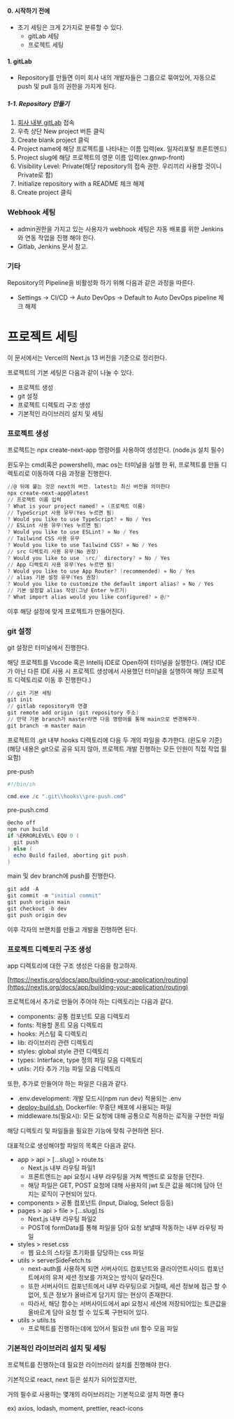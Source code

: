 
#### 0. 시작하기 전에

- 초기 세팅은 크게 2가지로 분류할 수 있다.
	- gitLab 세팅
	- 프로젝트 세팅

#### 1. gitLab

- Repository를 만들면 이미 회사 내의 개발자들은 그룹으로 묶여있어, 자동으로 push 및 pull 등의 권한을 가지게 된다.
##### 1-1. Repository 만들기
1. [회사 내부 gitLab](http://gitlab.deps.kr/) 접속
2. 우측 상단 New project 버튼 클릭
3. Create blank project 클릭
4. Project name에 해당 프로젝트를 나타내는 이름 입력(ex. 일자리포털 프론트엔드)
5. Project slug에 해당 프로젝트의 영문 이름 입력(ex.gnwp-front)
6. Visibility Level: Private(해당 repository의 접속 권한. 우리끼리 사용할 것이니 Private로 함)
7. Initialize repository with a README 체크 해제
8. Create project 클릭

### Webhook 세팅

- admin권한을 가지고 있는 사용자가 webhook 세팅은 자동 배포를 위한 Jenkins와 연동 작업을 진행 해야 한다.
- Gitlab, Jenkins 문서 참고.

### 기타

Repository의 Pipeline을 비활성화 하기 위해 다음과 같은 과정을 따른다.

- Settings → CI/CD → Auto DevOps → Default to Auto DevOps pipeline 체크 해제

# 프로젝트 세팅

이 문서에서는 Vercel의 Next.js 13 버전을 기준으로 정리한다.

프로젝트의 기본 세팅은 다음과 같이 나눌 수 있다.

- 프로젝트 생성
- git 설정
- 프로젝트 디렉토리 구조 생성
- 기본적인 라이브러리 설치 및 세팅

### 프로젝트 생성

프로젝트는 npx create-next-app 명령어를 사용하여 생성한다. (node.js 설치 필수)

윈도우는 cmd(혹은 powershell), mac os는 터미널을 실행 한 뒤, 프로젝트를 만들 디렉토리로 이동하여 다음 과정을 진행한다.

```powershell
//@ 뒤에 붙는 것은 next의 버전. latest는 최신 버전을 의미한다
npx create-next-app@latest
// 프로젝트 이름 입력
? What is your project named? » (프로젝트 이름)
// TypeScript 사용 유무(Yes 누르면 됨)
? Would you like to use TypeScript? » No / Yes
// ESLint 사용 유무(Yes 누르면 됨)
? Would you like to use ESLint? » No / Yes
// Tailwind CSS 사용 유무
? Would you like to use Tailwind CSS? » No / Yes
// src 디렉토리 사용 유무(No 권장)
? Would you like to use `src/` directory? » No / Yes
// App 디렉토리 사용 유무(Yes 누르면 됨)
? Would you like to use App Router? (recommended) » No / Yes
// alias 기본 설정 유무(Yes 권장)
? Would you like to customize the default import alias? » No / Yes
// 기본 설정할 alias 작성(그냥 Enter 누르기)
? What import alias would you like configured? » @/*
```

이후 해당 설정에 맞게 프로젝트가 만들어진다.

### git 설정

git 설정은 터미널에서 진행한다.

해당 프로젝트를 Vscode 혹은 Intellij IDE로 Open하여 터미널을 실행한다. (해당 IDE가 아닌 다른 IDE 사용 시 프로젝트 생성에서 사용했던 터미널을 실행하여 해당 프로젝트 디렉토리로 이동 후 진행한다.)

```powershell
// git 기본 세팅
git init
// gitlab repository와 연결
git remote add origin (git repository 주소)
// 만약 기본 branch가 master라면 다음 명령어를 통해 main으로 변경해주자.
git branch -m master main
```

프로젝트의 .git 내부 hooks 디렉토리에 다음 두 개의 파일을 추가한다. (윈도우 기준) (해당 내용은 git으로 공유 되지 않아, 프로젝트 개발 진행하는 모든 인원이 직접 작업 필요함)

pre-push

```powershell
#!/bin/sh

cmd.exe /c ".git\\hooks\\pre-push.cmd"
```

pre-push.cmd

```powershell
@echo off
npm run build
if %ERRORLEVEL% EQU 0 (
  git push
) else (
  echo Build failed, aborting git push.
)
```

main 및 dev branch에 push를 진행한다.

```powershell
git add -A
git commit -m "initial commit"
git push origin main
git checkout -b dev
git push origin dev
```

이후 각자의 브랜치를 만들고 개발을 진행하면 된다.

### 프로젝트 디렉토리 구조 생성

app 디렉토리에 대한 구조 생성은 다음을 참고하자.

[https://nextjs.org/docs/app/building-your-application/routing](https://nextjs.org/docs/app/building-your-application/routing)

프로젝트에서 추가로 만들어 주어야 하는 디렉토리는 다음과 같다.

- components: 공통 컴포넌트 모음 디렉토리
- fonts: 적용할 폰트 모음 디렉토리
- hooks: 커스텀 훅 디렉토리
- lib: 라이브러리 관련 디렉토리
- styles: global style 관련 디렉토리
- types: Interface, type 정의 파일 모음 디렉토리
- utils: 기타 추가 기능 파일 모음 디렉토리

또한, 추가로 만들어야 하는 파일은 다음과 같다.

- .env.development: 개발 모드시(npm run dev) 적용되는 .env
- [deploy-build.sh](http://deploy-build.sh), Dockerfile: 무중단 배포에 사용되는 파일
- middleware.ts(필요시): 모든 요청에 대해 공통으로 적용하는 로직을 구현한 파일

해당 디렉토리 및 파일들을 필요한 기능에 맞춰 구현하면 된다.

대표적으로 생성해야할 파일의 목록은 다음과 같다.

- app > api > […slug] > route.ts
    - Next.js 내부 라우팅 파일1
    - 프론트엔드는 api 요청시 내부 라우팅을 거쳐 백엔드로 요청을 던진다.
    - 해당 파일은 GET, POST 요청에 대해 사용자의 jwt 토큰 값을 헤더에 담아 던지는 로직이 구현되어 있다.
- components > 공통 컴포넌트 (Input, Dialog, Select 등등)
- pages > api > file > […slug].ts
    - Next.js 내부 라우팅 파일2
    - POST에 formData를 통해 파일을 담아 요청 보낼때 작동하는 내부 라우팅 파일
- styles > reset.css
    - 웹 요소의 스타일 초기화를 담당하는 css 파일
- utils > serverSideFetch.ts
    - next-auth를 사용하게 되면 서버사이드 컴포넌트와 클라이언트사이드 컴포넌트에서의 유저 세션 정보를 가져오는 방식이 달라진다.
    - 또한 서버사이드 컴포넌트에서 내부 라우팅으로 거칠때, 세션 정보에 접근 할 수 없어, 토큰 정보가 올바르게 담기지 않는 현상이 존재한다.
    - 따라서, 해당 함수는 서버사이드에서 api 요청시 세션에 저장되어있는 토큰값을 올바르게 담아 요청 할 수 있도록 구현되어 있다.
- utils > utils.ts
    - 프로젝트를 진행하는데에 있어서 필요한 util 함수 모음 파일

### 기본적인 라이브러리 설치 및 세팅

프로젝트를 진행하는데 필요한 라이브러리 설치를 진행해야 한다.

기본적으로 react, next 등은 설치가 되어있겠지만,

거의 필수로 사용하는 몇개의 라이브러리는 기본적으로 설치 하면 좋다

ex) axios, lodash, moment, prettier, react-icons